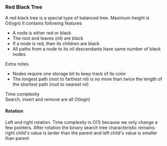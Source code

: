 ### Red Black Tree
A red black tree is a special type of balanced tree. Maximum height is O(logn) It contains following features
* A node is either red or black
* The root and leaves (nil) are black
* If a node is red, then its children are black
* All paths from a node to its nil descendants have same number of black nodes

Extra notes
* Nodes require one storage bit to keep track of its color
* The longest path (root to farthest nil) is no more than twice the length of the shortest path (root to nearest nil)

Time complexity <br>
Search, insert and remove are all O(logn)

#### Rotation
Left and right rotation. Time complexity is O(1) because we only change a few pointers. After rotation the binary search tree characteristic remains: right child's value is larder than the parent and left child's value is smaller than parent
